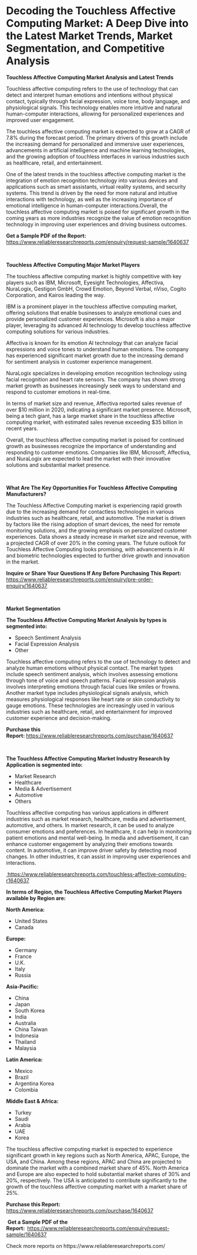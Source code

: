 <p><h1>Decoding the Touchless Affective Computing Market: A Deep Dive into the Latest Market Trends, Market Segmentation, and Competitive Analysis</h1></p><p><strong>Touchless Affective Computing Market Analysis and Latest Trends</strong></p>
<p><p>Touchless affective computing refers to the use of technology that can detect and interpret human emotions and intentions without physical contact, typically through facial expression, voice tone, body language, and physiological signals. This technology enables more intuitive and natural human-computer interactions, allowing for personalized experiences and improved user engagement.</p><p>The touchless affective computing market is expected to grow at a CAGR of 7.8% during the forecast period. The primary drivers of this growth include the increasing demand for personalized and immersive user experiences, advancements in artificial intelligence and machine learning technologies, and the growing adoption of touchless interfaces in various industries such as healthcare, retail, and entertainment.</p><p>One of the latest trends in the touchless affective computing market is the integration of emotion recognition technology into various devices and applications such as smart assistants, virtual reality systems, and security systems. This trend is driven by the need for more natural and intuitive interactions with technology, as well as the increasing importance of emotional intelligence in human-computer interactions.Overall, the touchless affective computing market is poised for significant growth in the coming years as more industries recognize the value of emotion recognition technology in improving user experiences and driving business outcomes.</p></p>
<p><strong>Get a Sample PDF of the Report:&nbsp;</strong> <a href="https://www.reliableresearchreports.com/enquiry/request-sample/1640637">https://www.reliableresearchreports.com/enquiry/request-sample/1640637</a></p>
<p>&nbsp;</p>
<p><strong>Touchless Affective Computing Major Market Players</strong></p>
<p><p>The touchless affective computing market is highly competitive with key players such as IBM, Microsoft, Eyesight Technologies, Affectiva, NuraLogix, Gestigon GmbH, Crowd Emotion, Beyond Verbal, nViso, Cogito Corporation, and Kairos leading the way. </p><p>IBM is a prominent player in the touchless affective computing market, offering solutions that enable businesses to analyze emotional cues and provide personalized customer experiences. Microsoft is also a major player, leveraging its advanced AI technology to develop touchless affective computing solutions for various industries.</p><p>Affectiva is known for its emotion AI technology that can analyze facial expressions and voice tones to understand human emotions. The company has experienced significant market growth due to the increasing demand for sentiment analysis in customer experience management.</p><p>NuraLogix specializes in developing emotion recognition technology using facial recognition and heart rate sensors. The company has shown strong market growth as businesses increasingly seek ways to understand and respond to customer emotions in real-time.</p><p>In terms of market size and revenue, Affectiva reported sales revenue of over $10 million in 2020, indicating a significant market presence. Microsoft, being a tech giant, has a large market share in the touchless affective computing market, with estimated sales revenue exceeding $35 billion in recent years.</p><p>Overall, the touchless affective computing market is poised for continued growth as businesses recognize the importance of understanding and responding to customer emotions. Companies like IBM, Microsoft, Affectiva, and NuraLogix are expected to lead the market with their innovative solutions and substantial market presence.</p></p>
<p>&nbsp;</p>
<p><strong>What Are The Key Opportunities For Touchless Affective Computing Manufacturers?</strong></p>
<p><p>The Touchless Affective Computing market is experiencing rapid growth due to the increasing demand for contactless technologies in various industries such as healthcare, retail, and automotive. The market is driven by factors like the rising adoption of smart devices, the need for remote monitoring solutions, and the growing emphasis on personalized customer experiences. Data shows a steady increase in market size and revenue, with a projected CAGR of over 20% in the coming years. The future outlook for Touchless Affective Computing looks promising, with advancements in AI and biometric technologies expected to further drive growth and innovation in the market.</p></p>
<p><strong>Inquire or Share Your Questions If Any Before Purchasing This Report:</strong> <a href="https://www.reliableresearchreports.com/enquiry/pre-order-enquiry/1640637">https://www.reliableresearchreports.com/enquiry/pre-order-enquiry/1640637</a></p>
<p>&nbsp;</p>
<p><strong>Market Segmentation</strong></p>
<p><strong>The Touchless Affective Computing Market Analysis by types is segmented into:</strong></p>
<p><ul><li>Speech Sentiment Analysis</li><li>Facial Expression Analysis</li><li>Other</li></ul></p>
<p><p>Touchless affective computing refers to the use of technology to detect and analyze human emotions without physical contact. The market types include speech sentiment analysis, which involves assessing emotions through tone of voice and speech patterns. Facial expression analysis involves interpreting emotions through facial cues like smiles or frowns. Another market type includes physiological signals analysis, which measures physiological responses like heart rate or skin conductivity to gauge emotions. These technologies are increasingly used in various industries such as healthcare, retail, and entertainment for improved customer experience and decision-making.</p></p>
<p><strong>Purchase this Report:&nbsp;</strong><a href="https://www.reliableresearchreports.com/purchase/1640637">https://www.reliableresearchreports.com/purchase/1640637</a></p>
<p>&nbsp;</p>
<p><strong>The Touchless Affective Computing Market Industry Research by Application is segmented into:</strong></p>
<p><ul><li>Market Research</li><li>Healthcare</li><li>Media & Advertisement</li><li>Automotive</li><li>Others</li></ul></p>
<p><p>Touchless affective computing has various applications in different industries such as market research, healthcare, media and advertisement, automotive, and others. In market research, it can be used to analyze consumer emotions and preferences. In healthcare, it can help in monitoring patient emotions and mental well-being. In media and advertisement, it can enhance customer engagement by analyzing their emotions towards content. In automotive, it can improve driver safety by detecting mood changes. In other industries, it can assist in improving user experiences and interactions.</p></p>
<p><a href="https://www.reliableresearchreports.com/touchless-affective-computing-r1640637">&nbsp;https://www.reliableresearchreports.com/touchless-affective-computing-r1640637</a></p>
<p><strong>In terms of Region, the Touchless Affective Computing Market Players available by Region are:</strong></p>
<p>
    <p> <strong> North America: </strong>
        <ul>
            <li>United States</li>
            <li>Canada</li>
        </ul>
        </p> 
    <p> <strong> Europe: </strong>
        <ul>
            <li>Germany</li>
            <li>France</li>
            <li>U.K.</li>
            <li>Italy</li>
            <li>Russia</li>
        </ul>
        </p> 
    <p> <strong> Asia-Pacific: </strong>
        <ul>
            <li>China</li>
            <li>Japan</li>
            <li>South Korea</li>
            <li>India</li>
            <li>Australia</li>
            <li>China Taiwan</li>
            <li>Indonesia</li>
            <li>Thailand</li>
            <li>Malaysia</li>
        </ul>
        </p> 
    <p> <strong> Latin America: </strong>
        <ul>
            <li>Mexico</li>
            <li>Brazil</li>
            <li>Argentina Korea</li>
            <li>Colombia</li>
        </ul>
        </p> 
    <p> <strong> Middle East & Africa: </strong>
        <ul>
            <li>Turkey</li>
            <li>Saudi</li>
            <li>Arabia</li>
            <li>UAE</li>
            <li>Korea</li>
        </ul>
    </p>
    </p>
<p><p>The touchless affective computing market is expected to experience significant growth in key regions such as North America, APAC, Europe, the USA, and China. Among these regions, APAC and China are projected to dominate the market with a combined market share of 45%. North America and Europe are also expected to hold substantial market shares of 30% and 20%, respectively. The USA is anticipated to contribute significantly to the growth of the touchless affective computing market with a market share of 25%.</p></p>
<p><strong>Purchase this Report: </strong><a href="https://www.reliableresearchreports.com/purchase/1640637">https://www.reliableresearchreports.com/purchase/1640637</a></p>
<p>&nbsp;<strong>Get a Sample PDF of the Report:&nbsp;&nbsp;</strong><a href="https://www.reliableresearchreports.com/enquiry/request-sample/1640637">https://www.reliableresearchreports.com/enquiry/request-sample/1640637</a></p>
<p><strong></strong></p>
<p>Check more reports on https://www.reliableresearchreports.com/</p>